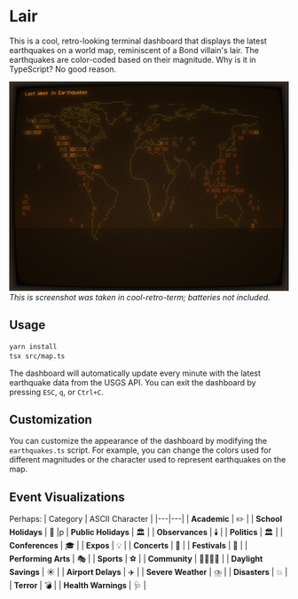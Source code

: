 # Lair

This is a cool, retro-looking terminal dashboard that displays the latest earthquakes on a world map, reminiscent of a Bond villain's lair. The earthquakes are color-coded based on their magnitude. Why is it in TypeScript? No good reason.

![Earthquake Terminal Dashboard](./last-week-in-earthquakes.png)
*This is screenshot was taken in cool-retro-term; batteries not included.*

## Usage

```bash
yarn install
tsx src/map.ts
```

The dashboard will automatically update every minute with the latest earthquake data from the USGS API. You can exit the dashboard by pressing `ESC`, `q`, or `Ctrl+C`.

## Customization

You can customize the appearance of the dashboard by modifying the `earthquakes.ts` script. For example, you can change the colors used for different magnitudes or the character used to represent earthquakes on the map.

## Event Visualizations
Perhaps:
| Category | ASCII Character |
|---|---|
| **Academic** |  ✏️ |
| **School Holidays** |  🏫 |p
| **Public Holidays** |  🏛️ |
| **Observances** |  🕯️ |
| **Politics** |  🏛️ |
| **Conferences** |  🎓 |
| **Expos** |  💡 |
| **Concerts** |  🎤 |
| **Festivals** |  🎊 |
| **Performing Arts** |  🎭 |
| **Sports** |  ⚽️ |
| **Community** |  👨‍👩‍👦‍👦 |
| **Daylight Savings** |  ☀️ |
| **Airport Delays** |  ✈️ |
| **Severe Weather** |  ⛈️ |
| **Disasters** |  💥 |
| **Terror** |  💣 |
| **Health Warnings** |  🩺 |
